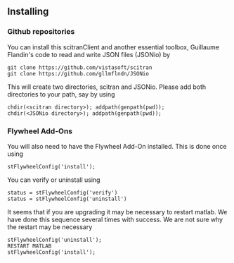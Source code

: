 ## Installing

### Github repositories
You can install this scitranClient and another essential toolbox, Guillaume Flandin's code to read and write JSON files (JSONio) by 

    git clone https://github.com/vistasoft/scitran
    git clone https://github.com/gllmflndn/JSONio
    
This will create two directories, scitran and JSONio.  Please add both directories to your path, say by using

    chdir(<scitran directory>); addpath(genpath(pwd));
    chdir(<JSONio directory>); addpath(genpath(pwd));

### Flywheel Add-Ons

You will also need to have the Flywheel Add-On installed.  This is done once using

    stFlywheelConfig('install');

You can verify or uninstall using

    status = stFlywheelConfig('verify')
    status = stFlywheelConfig('uninstall')

It seems that if you are upgrading it may be necessary to restart matlab.  We have done this sequence several times with success.  We are not sure why the restart may be necessary

    stFlywheelConfig('uninstall');
    RESTART MATLAB
    stFlywheelConfig('install');



